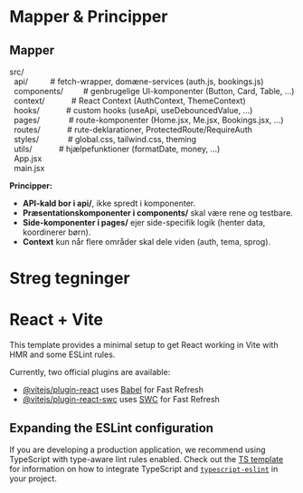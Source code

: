 # Mapper & Principper
## Mapper
src/&nbsp;</br>
  &nbsp;&nbsp;api/  &nbsp;&nbsp;&nbsp;&nbsp;&nbsp;&nbsp; &nbsp;         # fetch-wrapper, domæne-services (auth.js, bookings.js)</br>
  &nbsp;&nbsp;components/ &nbsp;&nbsp;&nbsp;&nbsp; &nbsp;&nbsp;   # genbrugelige UI-komponenter (Button, Card, Table, ...)</br>
  &nbsp;&nbsp;context/   &nbsp;&nbsp;&nbsp;&nbsp; &nbsp;&nbsp; &nbsp;&nbsp;   # React Context (AuthContext, ThemeContext)</br>
  &nbsp;&nbsp;hooks/     &nbsp; &nbsp;&nbsp;&nbsp;  &nbsp;&nbsp;&nbsp;&nbsp;  # custom hooks (useApi, useDebouncedValue, ...)</br>
  &nbsp;&nbsp;pages/     &nbsp; &nbsp;&nbsp;&nbsp; &nbsp;&nbsp; &nbsp;&nbsp;  # route-komponenter (Home.jsx, Me.jsx, Bookings.jsx, ...)</br>
  &nbsp;&nbsp;routes/    &nbsp;&nbsp;&nbsp;&nbsp;  &nbsp;&nbsp; &nbsp;&nbsp;  # rute-deklarationer, ProtectedRoute/RequireAuth</br>
  &nbsp;&nbsp;styles/    &nbsp; &nbsp;&nbsp;&nbsp; &nbsp;&nbsp; &nbsp;&nbsp;  # global.css, tailwind.css, theming</br>
  &nbsp;&nbsp;utils/      &nbsp;&nbsp;&nbsp;&nbsp; &nbsp;&nbsp; &nbsp;&nbsp;  # hjælpefunktioner (formatDate, money, ...)</br>
  &nbsp;&nbsp;App.jsx</br>
  &nbsp;&nbsp;main.jsx</br>

**Principper:**

- **API-kald bor i api/**, ikke spredt i komponenter.
- **Præsentationskomponenter i components/** skal være rene og testbare.
- **Side-komponenter i pages/** ejer side-specifik logik (henter data, koordinerer børn).
- **Context** kun når flere områder skal dele viden (auth, tema, sprog).

# Streg tegninger




# React + Vite

This template provides a minimal setup to get React working in Vite with HMR and some ESLint rules.

Currently, two official plugins are available:

- [@vitejs/plugin-react](https://github.com/vitejs/vite-plugin-react/blob/main/packages/plugin-react) uses [Babel](https://babeljs.io/) for Fast Refresh
- [@vitejs/plugin-react-swc](https://github.com/vitejs/vite-plugin-react/blob/main/packages/plugin-react-swc) uses [SWC](https://swc.rs/) for Fast Refresh

## Expanding the ESLint configuration

If you are developing a production application, we recommend using TypeScript with type-aware lint rules enabled. Check out the [TS template](https://github.com/vitejs/vite/tree/main/packages/create-vite/template-react-ts) for information on how to integrate TypeScript and [`typescript-eslint`](https://typescript-eslint.io) in your project.
